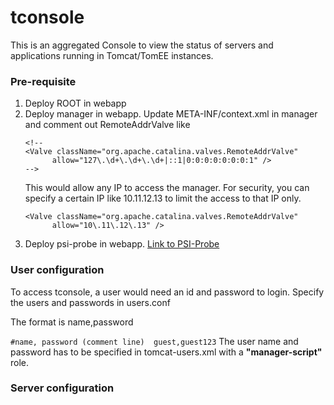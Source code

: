 # tconsole

This is an aggregated Console to view the status of servers and applications running in Tomcat/TomEE instances.

### Pre-requisite
1. Deploy ROOT in webapp
2. Deploy manager in webapp.
   Update META-INF/context.xml in manager and comment out RemoteAddrValve like 
   ```
   <!--
   <Valve className="org.apache.catalina.valves.RemoteAddrValve"
         allow="127\.\d+\.\d+\.\d+|::1|0:0:0:0:0:0:0:1" />
   -->
   ```
   This would allow any IP to access the manager. For security, you can
   specify a certain IP like 10.11.12.13 to limit the access to that IP only.
   ```
   <Valve className="org.apache.catalina.valves.RemoteAddrValve"
         allow="10\.11\.12\.13" />
   ```
3. Deploy psi-probe in webapp. [Link to PSI-Probe](https://github.com/psi-probe/psi-probe)

### User configuration
To access tconsole, a user would need an id and password to login. Specify the users and passwords in users.conf

The format is name,password

`
#name, password (comment line) 
guest,guest123
`
The user name and password has to be specified in tomcat-users.xml with a **"manager-script"** role.

### Server configuration
